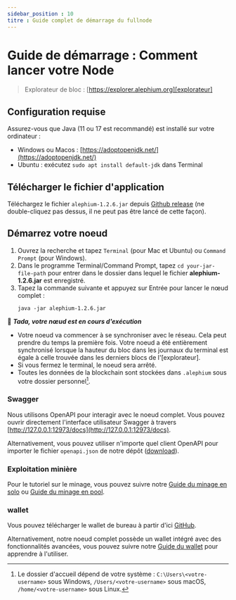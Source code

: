 ```yaml
---
sidebar_position : 10
titre : Guide complet de démarrage du fullnode
---
```


# Guide de démarrage : Comment lancer votre Node

> Explorateur de bloc : [https://explorer.alephium.org][explorateur]

## Configuration requise

Assurez-vous que Java (11 ou 17 est recommandé) est installé sur votre ordinateur :

- Windows ou Macos : [https://adoptopenjdk.net/](https://adoptopenjdk.net/)
- Ubuntu : exécutez `sudo apt install default-jdk` dans Terminal

## Télécharger le fichier d'application

Téléchargez le fichier `alephium-1.2.6.jar` depuis [Github release](https://github.com/alephium/alephium/releases/latest) (ne double-cliquez pas dessus, il ne peut pas être lancé de cette façon).

## Démarrez votre noeud

1. Ouvrez la recherche et tapez `Terminal` (pour Mac et Ubuntu) ou `Command Prompt` (pour Windows).
2. Dans le programme Terminal/Command Prompt, tapez `cd your-jar-file-path` pour entrer dans le dossier dans lequel le fichier **alephium-1.2.6.jar** est enregistré.
3. Tapez la commande suivante et appuyez sur Entrée pour lancer le nœud complet :
   ```shell
   java -jar alephium-1.2.6.jar
   ```

🎉 _**Tada, votre nœud est en cours d'exécution**_

- Votre noeud va commencer à se synchroniser avec le réseau. Cela peut prendre du temps la première fois. Votre noeud a été entièrement synchronisé lorsque la hauteur du bloc dans les journaux du terminal est égale à celle trouvée dans les derniers blocs de l'[explorateur].
- Si vous fermez le terminal, le noeud sera arrêté.
- Toutes les données de la blockchain sont stockées dans `.alephium` sous votre dossier personnel[^1].

### Swagger

Nous utilisons OpenAPI pour interagir avec le noeud complet. Vous pouvez ouvrir directement l'interface utilisateur Swagger à travers [http://127.0.0.1:12973/docs](http://127.0.0.1:12973/docs).

Alternativement, vous pouvez utiliser n'importe quel client OpenAPI pour
importer le fichier `openapi.json` de notre dépôt ([download](https://github.com/alephium/alephium/raw/master/api/src/main/resources/openapi.json)).

### Exploitation minière

Pour le tutoriel sur le minage, vous pouvez suivre notre [Guide du minage en solo](mining/Solo-Mining-Guide.md) ou [Guide du minage en pool](mining/Pool-Mining-Guide.md).

### wallet

Vous pouvez télécharger le wallet de bureau à partir d'ici [GitHub](https://github.com/alephium/desktop-wallet/releases/latest).

Alternativement, notre noeud complet possède un wallet intégré avec des fonctionnalités avancées, vous pouvez suivre notre [Guide du wallet](wallet/Wallet-Guide.md) pour apprendre à l'utiliser.

[^1]: Le dossier d'accueil dépend de votre système : `C:\Users\<votre-username>` sous Windows, `/Users/<votre-username>` sous macOS, `/home/<votre-username>` sous Linux.

[explorer]: https://explorer.alephium.org
